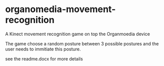 # organomedia-movement-recognition
A Kinect movement recognition game on top the Organmoedia device

The game choose a random posture between 3 possible postures and the user needs to immitiate this posture.

see the readme.docx for more details
